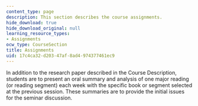 ```yaml
---
content_type: page
description: This section describes the course assignments.
hide_download: true
hide_download_original: null
learning_resource_types:
- Assignments
ocw_type: CourseSection
title: Assignments
uid: 17c4ca32-d203-47af-8ad4-974377461ec9
---
```


In addition to the research paper described in the Course Description, students are to present an oral summary and analysis of one major reading (or reading segment) each week with the specific book or segment selected at the previous session. These summaries are to provide the initial issues for the seminar discussion.